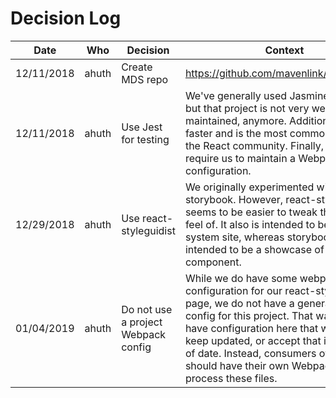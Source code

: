 # Decision Log

| Date         | Who   | Decision               | Context                                   |
|--------------|-------|------------------------|-------------------------------------------|
| 12/11/2018 | ahuth | Create MDS repo        | https://github.com/mavenlink/rfc/pull/145 |
| 12/11/2018 | ahuth | Use Jest for testing   | We've generally used Jasmine for testing, but that project is not very well maintained, anymore. Additionally, Jest is faster and is the most common solution in the React community. Finally, it does not require us to maintain a Webpack configuration. |
| 12/29/2018 | ahuth | Use react-styleguidist | We originally experimented with storybook. However, react-styleguidist seems to be easier to tweak the look and feel of. It also is intended to be a design-system site, whereas storybook is intended to be a showcase of a single component. |
| 01/04/2019 | ahuth | Do not use a project Webpack config | While we do have some webpack configuration for our react-styleguidist page, we do not have a general Webpack config for this project. That way, we don't have configuration here that we need to keep updated, or accept that it will go out of date. Instead, consumers of this library should have their own Webpack setup to process these files. |
